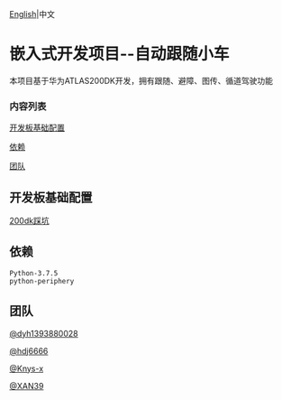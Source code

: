 [English](./README.md)|中文

# 嵌入式开发项目--自动跟随小车

本项目基于华为ATLAS200DK开发，拥有跟随、避障、图传、循道驾驶功能

### 内容列表

[开发板基础配置](##开发板基础配置)

[依赖](##依赖)

[团队](##团队)

## 开发板基础配置

[200dk踩坑](./200dk踩坑.md)

## 依赖

~~~
Python-3.7.5
python-periphery

~~~

## 团队

[@dyh1393880028](https://github.com/dyh1393880028)

[@hdj6666](https://github.com/hdj6666)

[@Knys-x](https://github.com/Knys-x)

[@XAN39](https://github.com/XAN39)

